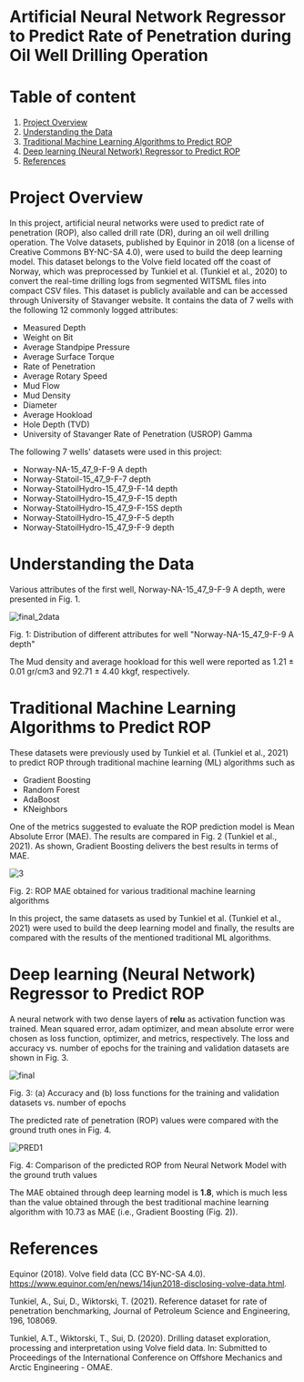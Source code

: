 # Artificial Neural Network Regressor to Predict Rate of Penetration during Oil Well Drilling Operation


# Table of content

1. [Project Overview](#1)
2. [Understanding the Data](#2)
3. [Traditional Machine Learning Algorithms to Predict ROP](#3)
4. [Deep learning (Neural Network) Regressor to Predict ROP](#4)
5. [References](#5)


<a name="1"></a>
# Project Overview
In this project, artificial neural networks were used to predict rate of penetration (ROP), also called drill rate (DR), during an oil well drilling operation. The Volve datasets, published by Equinor in 2018 (on a license of Creative Commons BY-NC-SA 4.0), were used to build the deep learning model. This dataset belongs to the Volve field located off
the coast of Norway, which was preprocessed by Tunkiel et al. (Tunkiel et al., 2020) to convert the real-time drilling logs from segmented WITSML files into compact CSV files. This dataset is publicly available and can be accessed through University of Stavanger website. It contains the data of 7 wells with the following 12 commonly logged attributes:

* Measured Depth 
* Weight on Bit
* Average Standpipe Pressure
* Average Surface Torque
* Rate of Penetration
* Average Rotary Speed
* Mud Flow
* Mud Density
* Diameter
* Average Hookload
* Hole Depth (TVD) 
* University of Stavanger Rate of Penetration (USROP) Gamma 

The following 7 wells' datasets were used in this project:
 
* Norway-NA-15_$47$_9-F-9 A depth
* Norway-Statoil-15_$47$_9-F-7 depth
* Norway-StatoilHydro-15_$47$_9-F-14 depth
* Norway-StatoilHydro-15_$47$_9-F-15 depth
* Norway-StatoilHydro-15_$47$_9-F-15S depth
* Norway-StatoilHydro-15_$47$_9-F-5 depth
* Norway-StatoilHydro-15_$47$_9-F-9 depth

<a name="2"></a>
# Understanding the Data

Various attributes of the first well, Norway-NA-15_$47$_9-F-9 A depth, were presented in Fig. 1.

![final_2data](https://user-images.githubusercontent.com/54812742/139796959-bdff912e-c9ab-484c-98b1-7a12eba2b201.PNG)

Fig. 1: Distribution of different attributes for well "Norway-NA-15_$47$_9-F-9 A depth"

The Mud density and average hookload for this well were reported as 1.21 ± 0.01 gr/cm3 and 92.71 ± 4.40 kkgf, respectively. 

<a name="3"></a>
# Traditional Machine Learning Algorithms to Predict ROP
These datasets were previously used by Tunkiel et al. (Tunkiel et al., 2021) to predict ROP through traditional machine learning (ML) algorithms such as
 
* Gradient Boosting
* Random Forest
* AdaBoost
* KNeighbors

One of the metrics suggested to evaluate the ROP prediction model is Mean Absolute Error (MAE). The results are compared in Fig. 2 (Tunkiel et al., 2021). As shown, Gradient Boosting delivers the best results in terms of MAE.

![3](https://user-images.githubusercontent.com/54812742/139908038-4f400671-5130-4466-bcdf-bb0ff6bec372.png)

Fig. 2: ROP MAE obtained for various traditional machine learning algorithms 

In this project, the same datasets as used by Tunkiel et al. (Tunkiel et al., 2021) were used to build the deep learning model and finally, the results are compared with the results of the mentioned traditional ML algorithms.  

<a name="4"></a>
# Deep learning (Neural Network) Regressor to Predict ROP

A neural network with two dense layers of **relu** as activation function was trained. Mean squared error, adam optimizer, and mean absolute error were chosen as loss function, optimizer, and metrics, respectively. The loss and accuracy vs. number of epochs for the training and validation datasets are shown in Fig. 3. 

![final](https://user-images.githubusercontent.com/54812742/139790980-e58aee5b-5ae5-4df5-b88f-f8efeda0a4ca.PNG)

Fig. 3: (a) Accuracy and (b) loss functions for the training and validation datasets vs. number of epochs

The predicted rate of penetration (ROP) values were compared with the ground truth ones in Fig. 4.

![PRED1](https://user-images.githubusercontent.com/54812742/139910230-7b43a026-1197-4df2-ba64-d29420032129.PNG)

Fig. 4: Comparison of the predicted ROP from Neural Network Model with the ground truth values

The MAE obtained through deep learning model is **1.8**, which is much less than the value obtained through the best traditional machine learning algorithm with 10.73 as MAE (i.e., Gradient Boosting (Fig. 2)). 

<a name="5"></a>
# References 

Equinor (2018). Volve field data (CC BY-NC-SA 4.0). https://www.equinor.com/en/news/14jun2018-disclosing-volve-data.html.

Tunkiel, A.,  Sui, D., Wiktorski, T. (2021). Reference dataset for rate of penetration benchmarking, Journal of Petroleum Science and Engineering, 196, 108069. 

Tunkiel, A.T., Wiktorski, T., Sui, D. (2020). Drilling dataset exploration, processing and interpretation using Volve field data. In: Submitted to Proceedings of the International Conference on Offshore Mechanics and Arctic Engineering - OMAE.
